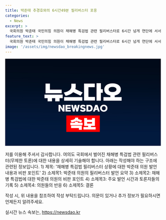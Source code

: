 ```yaml
---
title: 박준태 추경호와의 6시간49분 필리버스터 포옹
categories:
  - News
excerpt: >
  국회의원 박준태 국민의힘 의원이 채해병 특검법 관련 필리버스터로 6시간 넘게 연단에 서서 법안의 정파성을 비판했다. 그는 특검에 대한 진짜 의도를 의심하며, 삼권분립에 의한 원칙을 고려하지 않은 법안이라고 주장했다. 또한, 특검법의 정파성을 비판하며 채해병 모욕을 지적했고, 국민의힘 소속 다른 의원들도 그를 격려하며 응원했다. (150자)
feature_text: >
  국회의원 박준태 국민의힘 의원이 채해병 특검법 관련 필리버스터로 6시간 넘게 연단에 서서 법안의 정파성을 비판했다. 그는 특검에 대한 진짜 의도를 의심하며, 삼권분립에 의한 원칙을 고려하지 않은 법안이라고 주장했다. 또한, 특검법의 정파성을 비판하며 채해병 모욕을 지적했고, 국민의힘 소속 다른 의원들도 그를 격려하며 응원했다. (150자)
image: '/assets/img/newsdao_breakingnews.jpg'
---
```


<p><img src="/assets/img/newsdao_breakingnews.jpg" alt="firstkoreanews 속보" /></p>

<p>저를 이용해 주셔서 감사합니다. 여의도 국회에서 벌어진 채해병 특검법 관련 필리버스터(무제한 토론)에 대한 내용을 상세히 기술해야 합니다. 아래는 작성해야 하는 구조에 관련된 정보입니다.
1) 제목: '채해병 특검법 필리버스터 상황에 대한 박준태 의원 발언 내용과 비판 포인트'
2) 소제목1: 박준태 의원의 필리버스터 발언 요약
3) 소제목2: 채해병 특검법에 대한 박준태 의원의 비판 포인트
4) 소제목3: 주요 발언 시간과 토론자들의 기록
5) 소제목4: 의원들의 반응
6) 소제목5: 결론</p>

<p>작성 시, 위 내용을 참조하여 작성 부탁드립니다. 의문이 있거나 추가 정보가 필요하시면 언제든지 알려주세요.</p>
실시간 뉴스 속보는, <a href="https://newsdao.kr" rel="dofollow">https://newsdao.kr</a>


